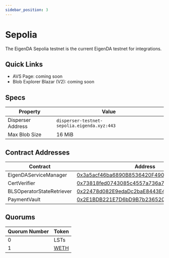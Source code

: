 ```yaml
---
sidebar_position: 3
---
```


# Sepolia

The EigenDA Sepolia testnet is the current EigenDA testnet for integrations.

## Quick Links

* AVS Page: coming soon
* Blob Explorer Blazar (V2): coming soon

## Specs

| Property | Value |
| --- | --- |
| Disperser Address | `disperser-testnet-sepolia.eigenda.xyz:443` |
| Max Blob Size | 16 MiB |

## Contract Addresses

| Contract | Address |
| --- | --- |
| EigenDAServiceManager | [0x3a5acf46ba6890B8536420F4900AC9BC45Df4764](https://sepolia.etherscan.io/address/0x3a5acf46ba6890B8536420F4900AC9BC45Df4764) |
| CertVerifier | [0x73818fed0743085c4557a736a7630447fb57c662](https://sepolia.etherscan.io/address/0x73818fed0743085c4557a736a7630447fb57c662#readContract) |
| BLSOperatorStateRetriever | [0x22478d082E9edaDc2baE8443E4aC9473F6E047Ff](https://sepolia.etherscan.io/address/0x22478d082E9edaDc2baE8443E4aC9473F6E047Ff) |
| PaymentVault | [0x2E1BDB221E7D6bD9B7b2365208d41A5FD70b24Ed](https://sepolia.etherscan.io/address/0x2E1BDB221E7D6bD9B7b2365208d41A5FD70b24Ed) |


## Quorums

| Quorum Number | Token |
| --- | --- |
| 0 | LSTs |
| 1 | [WETH](https://sepolia.etherscan.io/token/0xf531b8f309be94191af87605cfbf600d71c2cfe0) |
